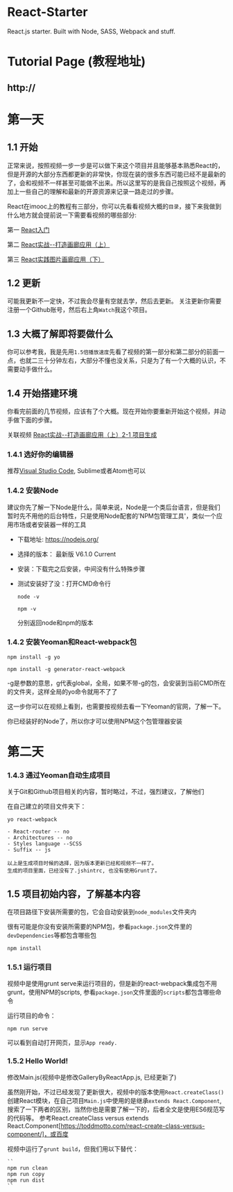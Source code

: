 # React-Starter
React.js starter. Built with Node, SASS, Webpack and stuff.

# Tutorial Page (教程地址)
## http://

# 第一天 
## 1.1 开始
正常来说，按照视频一步一步是可以做下来这个项目并且能够基本熟悉React的，但是开源的大部分东西都更新的非常快，你现在装的很多东西可能已经不是最新的了，会和视频不一样甚至可能做不出来。所以这里写的是我自己按照这个视频，再加上一些自己的理解和最新的开源资源来记录一路走过的步骤。

React在imooc上的教程有三部分，你可以先看看视频大概的`目录`，接下来我做到什么地方就会提前说一下需要看视频的哪些部分:

第一 [React入门](http://www.imooc.com/learn/504)

第二 [React实战--打造画廊应用（上）](http://www.imooc.com/learn/507)

第三 [React实践图片画廊应用（下）](http://www.imooc.com/learn/652)


## 1.2 更新
可能我更新不一定快，不过我会尽量有空就去学，然后去更新。
关注更新你需要注册一个Github账号，然后右上角`Watch`我这个项目。

## 1.3 大概了解即将要做什么
你可以参考我，我是先用`1.5倍播放速度`先看了视频的第一部分和第二部分的前面一点，也就二三十分钟左右，大部分不懂也没关系，只是为了有一个大概的认识，不需要动手做什么。

## 1.4 开始搭建环境
你看完前面的几节视频，应该有了个大概。现在开始你要重新开始这个视频，并动手做下面的步骤。

关联视频 [React实战--打造画廊应用（上）2-1 项目生成](http://www.imooc.com/video/9882)

### 1.4.1 选好你的编辑器
推荐[Visual Studio Code](http://code.visualstudio.com), Sublime或者Atom也可以

### 1.4.2 安装Node
建议你先了解一下Node是什么，简单来说，Node是一个类后台语言，但是我们暂时先不用他的后台特性，只是使用Node配套的'NPM包管理工具'，类似一个应用市场或者安装器一样的工具

- 下载地址: https://nodejs.org/
- 选择的版本： 最新版 V6.1.0 Current
- 安装：下载完之后安装，中间没有什么特殊步骤
- 测试安装好了没：打开CMD命令行
    
    ``
    node -v
    ``

    ``
    npm -v
    ``

    分别返回node和npm的版本

### 1.4.2 安装Yeoman和React-webpack包
``
npm install -g yo
``

``
npm install -g generator-react-webpack
``

-g是参数的意思，g代表global，全局，如果不带-g的包，会安装到当前CMD所在的文件夹，这样全局的yo命令就用不了了

这一步你可以在视频上看到，也需要按视频去看一下Yeoman的官网，了解一下。

你已经装好的Node了，所以你才可以使用NPM这个包管理器安装


# 第二天

### 1.4.3 通过Yeoman自动生成项目
关于Git和Github项目相关的内容，暂时略过，不过，强烈建议，了解他们

在自己建立的项目文件夹下：

``
yo react-webpack
``

    - React-router -- no
    - Architectures -- no
    - Styles language --SCSS
    - Suffix -- js
    
    以上是生成项目时候的选择，因为版本更新已经和视频不一样了。
    生成的项目里面，已经没有了.jshintrc, 也没有使用Grunt了。

## 1.5 项目初始内容，了解基本内容
在项目路径下安装所需要的包，它会自动安装到`node_modules`文件夹内

很有可能是你没有安装所需要的NPM包，参看`package.json`文件里的`devDependencies`等都包含哪些包

``
npm install
``

### 1.5.1 运行项目
视频中是使用grunt serve来运行项目的，但是新的react-webpack集成包不用grunt，使用NPM的scripts, 参看`package.json`文件里面的`scripts`都包含哪些命令

运行项目的命令：

``
npm run serve
``

可以看到自动打开网页，显示`App ready.`

### 1.5.2 Hello World!
修改Main.js(视频中是修改GalleryByReactApp.js, 已经更新了)

虽然刚开始，不过已经发现了更新很大，视频中的版本使用`React.createClass()`创建React模块，在自己项目`Main.js`中使用的是继承`extends React.Component`, 搜索了一下两者的区别，当然你也是需要了解一下的，后者全文是使用ES6规范写的代码等。
参考React.createClass versus extends React.Component[https://toddmotto.com/react-create-class-versus-component/]，或百度

视频中运行了`grunt build`，但我们用以下替代：

    ``
    npm run clean
    npm run copy
    npm run dist
    ``










